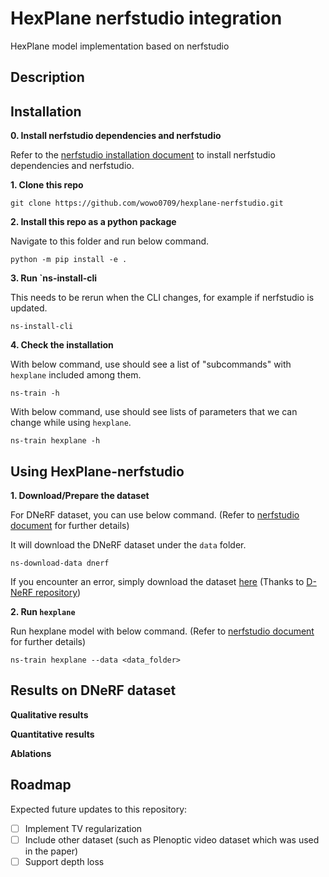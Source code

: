 # HexPlane nerfstudio integration
HexPlane model implementation based on nerfstudio

## Description

## Installation

**0. Install nerfstudio dependencies and nerfstudio**

Refer to the [nerfstudio installation document](https://docs.nerf.studio/en/latest/quickstart/installation.html) to install nerfstudio dependencies and nerfstudio.

**1. Clone this repo**

```
git clone https://github.com/wowo0709/hexplane-nerfstudio.git
```

**2. Install this repo as a python package**

Navigate to this folder and run below command.

```
python -m pip install -e .
```

**3. Run `ns-install-cli** 

This needs to be rerun when the CLI changes, for example if nerfstudio is updated. 

```
ns-install-cli
```

**4. Check the installation**

With below command, use should see a list of "subcommands" with `hexplane` included among them. 

```
ns-train -h
```

With below command, use should see lists of parameters that we can change while using `hexplane`. 

```
ns-train hexplane -h
```



 



## Using HexPlane-nerfstudio

**1. Download/Prepare the dataset**

For DNeRF dataset, you can use below command. (Refer to [nerfstudio document](https://docs.nerf.studio/en/latest/reference/cli/ns_download_data.html) for further details)

It will download the DNeRF dataset under the `data` folder. 

```
ns-download-data dnerf
```

If you encounter an error, simply download the dataset [here](https://www.dropbox.com/s/0bf6fl0ye2vz3vr/data.zip?dl=0) (Thanks to [D-NeRF repository](https://github.com/albertpumarola/D-NeRF))

**2. Run `hexplane`**

Run hexplane model with below command. (Refer to [nerfstudio document](https://docs.nerf.studio/en/latest/quickstart/first_nerf.html) for further details)

```
ns-train hexplane --data <data_folder>
```




## Results on DNeRF dataset
**Qualitative results**


**Quantitative results**


**Ablations**



## Roadmap

Expected future updates to this repository: 

 - [ ] Implement TV regularization
 - [ ] Include other dataset (such as Plenoptic video dataset which was used in the paper)
 - [ ] Support depth loss
